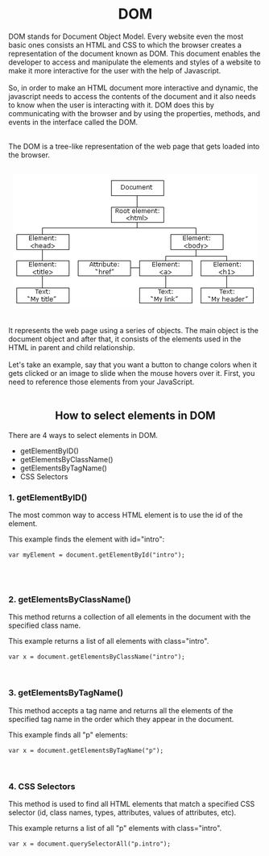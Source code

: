 
<h1 align="center">DOM</h1>

DOM stands for Document Object Model. Every website even the most basic ones consists an HTML and CSS to which the browser creates a representation of the document known as DOM. This document enables the developer to access and manipulate the elements and styles of a website to make it more interactive for the user with the help of Javascript.
<br>
<br>
So, in order to make an HTML document more interactive and dynamic, the javascript‌‌ needs to access the contents of the document and it also needs to know when the user is interacting with it.‌‌ DOM does this by communicating with the browser and by using the properties, methods, and events in the interface called the DOM.
<br>
<br>

The DOM is a tree-like representation of the web page that gets loaded into the browser.
<br>
<br>
<div align="center">

![Image of Yaktocat](./pic_htmltree.gif)
</div>
<br>
It represents the web page using a‌‌ series of objects. The main object is the document object and after that, it consists of the elements used in the HTML in parent and child relationship.
<br>
<br>
Let's take an example, say that you want a button to change colors when it gets clicked or an image to slide when the mouse hovers over it. First, you need to reference those elements from your JavaScript.
<br>
<br>
<h2 align="center">How to select elements in DOM</h2>
There are 4 ways to select elements in DOM.

- getElementByID()
- getElementsByClassName()
- getElementsByTagName()
- CSS Selectors

### 1. getElementByID()

The most common way to access HTML element is to use the id of the element.

This example finds the element with id="intro":


    var myElement = document.getElementById("intro");

<br>

<br>

### 2. getElementsByClassName()

This method returns a collection of all elements in the document with the specified class name.

This example returns a list of all elements with class="intro".

    var x = document.getElementsByClassName("intro");

<br>

### 3. getElementsByTagName()

This method accepts a tag name and returns all the elements of the specified tag name in the order which they appear in the document.

This example finds all "p" elements:

    var x = document.getElementsByTagName("p");

<br>

### 4. CSS Selectors

This method is used to find all HTML elements that match a specified CSS selector (id, class names, types, attributes, values of attributes, etc).

This example returns a list of all "p" elements with class="intro".

    var x = document.querySelectorAll("p.intro");


